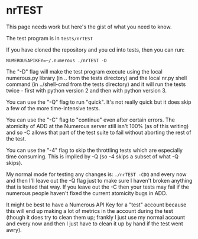 # nrTEST

This page needs work but here's the gist of what you need to know.

The test program is in `tests/nrTEST`

If you have cloned the repository and you cd into tests, then you can run:

    NUMEROUSAPIKEY=~/.numerous ./nrTEST -D

The "-D" flag will make the test program execute using the local numerous.py library (in .. from the tests directory) and the local nr.py shell command (in ../shell-cmd from the tests directory) and it will run the tests twice - first with python version 2 and then with python version 3. 

You can use the "-Q" flag to run "quick". It's not really quick but it does skip a few of the more time-intensive tests. 

You can use the "-C" flag to "continue" even after certain errors. The atomicity of ADD at the Numerous server still isn't 100% (as of this writing) and so -C allows that part of the test suite to fail without aborting the rest of the test.

You can use the "-4" flag to skip the throttling tests which are especially time consuming. This is implied by -Q (so -4 skips a subset of what -Q skips). 

My normal mode for testing any changes is: `./nrTEST -CDQ` and every now and then I'll leave out the -Q flag just to make sure I haven't broken anything that is tested that way. If you leave out the -C then your tests may fail if the numerous people haven't fixed the current atomicity bugs in ADD.

It might be best to have a Numerous API Key for a "test" account because this will end up making a lot of metrics in the account during the test (though it does try to clean them up; frankly I just use my normal account and every now and then I just have to clean it up by hand if the test went awry).

